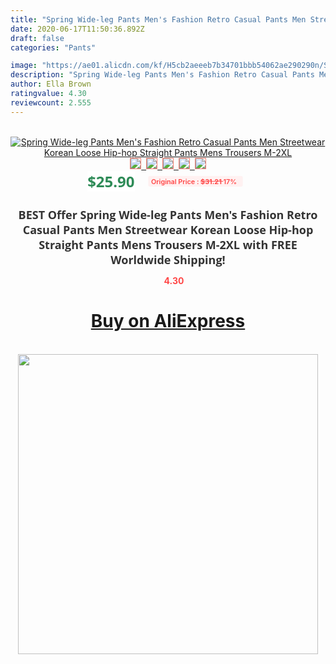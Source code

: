 ```yaml
---
title: "Spring Wide-leg Pants Men's Fashion Retro Casual Pants Men Streetwear Korean Loose Hip-hop Straight Pants Mens Trousers M-2XL"
date: 2020-06-17T11:50:36.892Z
draft: false
categories: "Pants"

image: "https://ae01.alicdn.com/kf/H5cb2aeeeb7b34701bbb54062ae290290n/Spring-Wide-leg-Pants-Men-s-Fashion-Retro-Casual-Pants-Men-Streetwear-Korean-Loose-Hip-hop.jpg"
description: "Spring Wide-leg Pants Men's Fashion Retro Casual Pants Men Streetwear Korean Loose Hip-hop Straight Pants Mens Trousers M-2XL"
author: Ella Brown
ratingvalue: 4.30
reviewcount: 2.555
---
```

<br>
<div style="text-align: center;">
<a href="https://s.click.aliexpress.com/e/_AOTlDL" target="_blank" rel="nofollow noopener noreferrer"><img alt="Spring Wide-leg Pants Men's Fashion Retro Casual Pants Men Streetwear Korean Loose Hip-hop Straight Pants Mens Trousers M-2XL" class="magnifier-image" src="https://ae01.alicdn.com/kf/H5cb2aeeeb7b34701bbb54062ae290290n/Spring-Wide-leg-Pants-Men-s-Fashion-Retro-Casual-Pants-Men-Streetwear-Korean-Loose-Hip-hop.jpg_640x640.jpg">
<br>
<img style="border:1px solid salmon" src="https://ae01.alicdn.com/kf/H5cb2aeeeb7b34701bbb54062ae290290n/Spring-Wide-leg-Pants-Men-s-Fashion-Retro-Casual-Pants-Men-Streetwear-Korean-Loose-Hip-hop.jpg_120x120.jpg">&nbsp;&nbsp;<img style="border:1px solid salmon" src="https://ae01.alicdn.com/kf/H4715f4e97a2c45d5a8fb31882a534b49N/Spring-Wide-leg-Pants-Men-s-Fashion-Retro-Casual-Pants-Men-Streetwear-Korean-Loose-Hip-hop.jpg_120x120.jpg">&nbsp;&nbsp;<img style="border:1px solid salmon" src="https://ae01.alicdn.com/kf/He562799304b34d5998ffef6b51406ef8G/Spring-Wide-leg-Pants-Men-s-Fashion-Retro-Casual-Pants-Men-Streetwear-Korean-Loose-Hip-hop.jpg_120x120.jpg">&nbsp;&nbsp;<img style="border:1px solid salmon" src="https://ae01.alicdn.com/kf/H39acc0bfb5674abcb9986ea319e51b62L/Spring-Wide-leg-Pants-Men-s-Fashion-Retro-Casual-Pants-Men-Streetwear-Korean-Loose-Hip-hop.jpg_120x120.jpg">&nbsp;&nbsp;<img style="border:1px solid salmon" src="https://ae01.alicdn.com/kf/H325eaa3e9d064fdd818d74189f4e86edJ/Spring-Wide-leg-Pants-Men-s-Fashion-Retro-Casual-Pants-Men-Streetwear-Korean-Loose-Hip-hop.jpg_120x120.jpg"></a></div><br0>
<div style="text-align: center;"><span style="background-color: white; border: 0px; box-sizing: border-box; color: seagreen; display: inline-block; font-family: &quot;open sans&quot; , &quot;arial&quot; , &quot;helvetica&quot; , sans-serif , &quot;heiti&quot;; font-size: 24px; font-stretch: inherit; font-weight: 700; line-height: inherit; margin: 0px 10px 0px 0px; padding: 0px; vertical-align: middle;">$25.90 </span>
<span style="background: rgb(255 , 241 , 241); border-radius: 3px; border: 0px; box-sizing: border-box; color: #ff4747; display: inline-block; font-family: inherit; font-size: 12px; font-stretch: inherit; font-style: inherit; font-variant: inherit; font-weight: 600; line-height: inherit; margin: 0px; padding: 2px 5px; transform: scale(0.9); vertical-align: middle;">Original Price : <b style="text-decoration: line-through;">$31.21 </b> 17%&nbsp;&nbsp;</span></div>
<h1 style="color: #333333; display: inline-block; font-family: &quot;open sans&quot; , &quot;arial&quot; , &quot;helvetica&quot; , sans-serif , &quot;heiti&quot;; font-size: 18px; font-stretch: inherit; font-weight: 700; text-align: center;">BEST Offer Spring Wide-leg Pants Men's Fashion Retro Casual Pants Men Streetwear Korean Loose Hip-hop Straight Pants Mens Trousers M-2XL with FREE Worldwide Shipping!</h1>
<div style="color: #ff4747; text-align: center;">
<img src="https://4.bp.blogspot.com/-M0ZcTcb-5uY/XleCXlxnR4I/AAAAAAAAAEc/OrjgMkXV1oMQFaCRZj5HQwOCBcu3w1FegCPcBGAYYCw/s1600/star.png" style="height: 15px;">&nbsp;<b>4.30</b></div>
<div class="button_cont" align="center"><a class="buynow_a" href="https://s.click.aliexpress.com/e/_AOTlDL" target="_blank" rel="nofollow noopener noreferrer"><H1>Buy on AliExpress</H1></a></div><br>
<div class="separator" style="clear: both; text-align: center;">
<img src="https://lh3.googleusercontent.com/-pTy5HemUv9M/XlePHvY0dAI/AAAAAAAAAE4/0nX5iRUoIWY8eMW9Dpxeirr157OZliDIgCLcBGAsYHQ/s1600/badge.gif" width="480">
</div>
